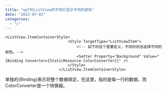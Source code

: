 ```yaml
---
title: "wpf的ListView的不同行显示不同的颜色"
date: "2022-07-02"
categories: 
  - "c"
---
```


```
<ListView.ItemContainerStyle>
                            <Style TargetType="ListViewItem">
                                <!-- 如下的这个是要定义，不同的状态选择不同的颜色。-->
                                <Setter Property="Background" Value="{Binding Converter={StaticResource ColorConverter}}" />
                            </Style>
                        </ListView.ItemContainerStyle>
```

单独的{Binding}表示将整个数据绑定，在这里，指的是每一行的数据，而ColorConverter是一个转换器。
